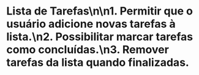 # Lista de Tarefas\n\n1. Permitir que o usuário adicione novas tarefas à lista.\n2. Possibilitar marcar tarefas como concluídas.\n3. Remover tarefas da lista quando finalizadas.

